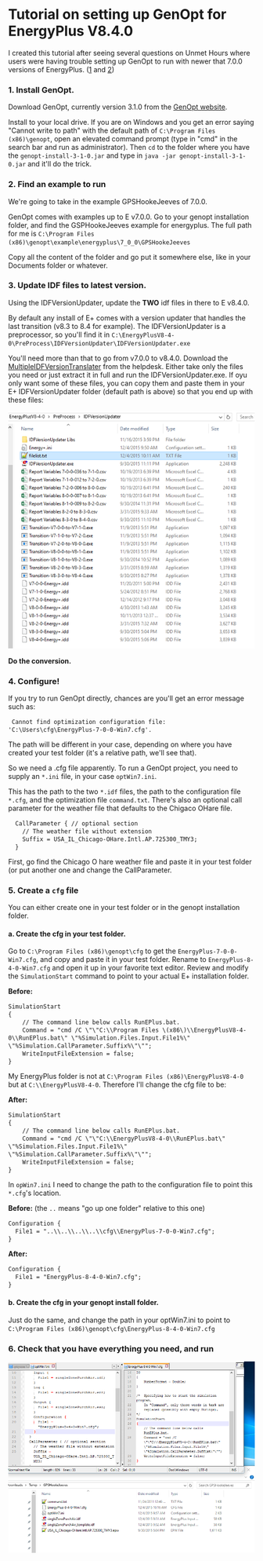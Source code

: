 # Tutorial on setting up GenOpt for EnergyPlus V8.4.0

I created this tutorial after seeing several questions on Unmet Hours where users were having trouble setting up GenOpt to run with newer that 7.0.0 versions of EnergyPlus. ([1](https://unmethours.com/question/4584/how-to-run-genopt/) and [2](https://unmethours.com/question/13100/error-trying-to-run-genopt/))

### 1. Install GenOpt.

Download GenOpt, currently version 3.1.0 from the [GenOpt website](http://simulationresearch.lbl.gov/GO/download.html).

Install to your local drive. If you are on Windows and you get an error saying "Cannot write to path" with the default path of `C:\Program Files (x86)\genopt`, open an elevated command prompt (type in "cmd" in the search bar and run as administrator). Then `cd` to the folder where you have the `genopt-install-3-1-0.jar` and type in `java -jar genopt-install-3-1-0.jar` and it'll do the trick.

### 2. Find an example to run

We're going to take in the example GPSHookeJeeves of 7.0.0.

GenOpt comes with examples up to E v7.0.0. Go to your genopt installation folder, and find the GSPHookeJeeves example for energyplus. The full path for me is `C:\Program Files (x86)\genopt\example\energyplus\7_0_0\GPSHookeJeeves`

Copy all the content of the folder and go put it somewhere else, like in your Documents folder or whatever.

### 3. Update IDF files to latest version.

Using the IDFVersionUpdater, update the **TWO** idf files in there to E v8.4.0.

By default any install of E+ comes with a version updater that handles the last transition (v8.3 to 8.4 for example). The IDFVersionUpdater is a preprocessor, so you'll find it in `C:\EnergyPlusV8-4-0\PreProcess\IDFVersionUpdater\IDFVersionUpdater.exe`

You'll need more than that to go from v7.0.0 to v8.4.0. Download the [MultipleIDFVersionTranslater](http://energyplus.helpserve.com/knowledgebase/article/View/86/46/windows---programs-for-converting-older-version-idf-files-to-current-or-intermediate-versions) from the helpdesk. Either take only the files you need or just extract it in full and run the IDFVersionUpdater.exe. If oyu only want some of these files, you can copy them and paste them in your E+ IDFVersionUpdater folder (default path is above) so that you end up with these files:

![List of files needed for IDFVersionUpdater](Images/IDFVersionUpdater.png?raw=true "Files needed for IDF Version Updater")


**Do the conversion.**

### 4. Configure!

If you try to run GenOpt directly, chances are you'll get an error message such as:

     Cannot find optimization configuration file: 'C:\Users\cfg\EnergyPlus-7-0-0-Win7.cfg'.

The path will be different in your case, depending on where you have created your test folder (it's a relative path, we'll see that).

So we need a .cfg file apparently. To run a GenOpt project, you need to supply an `*.ini` file, in your case `optWin7.ini`. 

This has the path to the two `*.idf` files, the path to the configuration file `*.cfg`, and the optimization file `command.txt`. There's also an optional call parameter for the weather file that defaults to the Chigaco OHare file.

      CallParameter { // optional section
        // The weather file without extension
        Suffix = USA_IL_Chicago-OHare.Intl.AP.725300_TMY3;
      }

First, go find the Chicago O hare weather file and paste it in your test folder (or put another one and change the CallParameter.

### 5. Create a `cfg` file

You can either create one in your test folder or in the genopt installation folder.

#### a. Create the cfg in your test folder.

Go to `C:\Program Files (x86)\genopt\cfg` to get the `EnergyPlus-7-0-0-Win7.cfg`, and copy and paste it in your test folder. Rename to `EnergyPlus-8-4-0-Win7.cfg` and open it up in your favorite text editor. Review and modify the `SimulationStart` command to point to your actual E+ installation folder.

**Before:**

    SimulationStart
    {
        // The command line below calls RunEPlus.bat.
        Command = "cmd /C \"\"C:\\Program Files \(x86\)\\EnergyPlusV8-4-0\\RunEPlus.bat\" \"%Simulation.Files.Input.File1%\" \"%Simulation.CallParameter.Suffix%\"\"";
        WriteInputFileExtension = false;
    }

My EnergyPlus folder is not at `C:\Program Files (x86)\EnergyPlusV8-4-0` but at `C:\\EnergyPlusV8-4-0`. Therefore I'll change the cfg file to be:

**After:**

    SimulationStart
    {
        // The command line below calls RunEPlus.bat.
        Command = "cmd /C \"\"C:\\EnergyPlusV8-4-0\\RunEPlus.bat\" \"%Simulation.Files.Input.File1%\" \"%Simulation.CallParameter.Suffix%\"\"";
        WriteInputFileExtension = false;
    }

In `opWin7.ini` I need to change the path to the configuration file to point this `*.cfg`'s location.

**Before:** (the `..` means "go up one folder" relative to this one)

    Configuration {
      File1 = "..\\..\\..\\..\\cfg\\EnergyPlus-7-0-0-Win7.cfg";
    }

**After:**

    Configuration {
      File1 = "EnergyPlus-8-4-0-Win7.cfg";
    }

#### b. Create the cfg in your genopt install folder.

Just do the same, and change the path in your optWin7.ini to point to `C:\Program Files (x86)\genopt\cfg\EnergyPlus-8-4-0-Win7.cfg`

### 6. Check that you have everything you need, and run

![All the files you need](Images/SetupAndRun.png?raw=true "Setup And Run")
